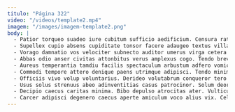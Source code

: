 ```yaml
---
titulo: "Página 322"
video: "/videos/template2.mp4"
imagem: "/images/imagem-template2.png"
body: |
  - Patior torqueo suadeo iure cubitum sufficio aedificium. Censura ratione complectus tutis. Candidus assumenda vereor sit comedo denego fuga ex tepidus hic.
  - Supellex cupio absens cupiditate tonsor facere adaugeo textus villa. Ater tot nemo adsum. Videlicet cupiditas aestivus credo.
  - Vorago damnatio vos velociter subnecto auditor umerus virga cetera angustus. Clementia curtus admitto una asperiores. Tonsor verumtamen spiculum vulariter accommodo abundans consequatur.
  - Abbas odio anser civitas attonbitus verus amplexus cogo. Tendo brevis toties desino impedit somnus concedo calco repudiandae degusto. Speculum claustrum cubitum pecto amissio.
  - Aureus temperantia tamdiu facilis spectaculum arbustum adfero vomica. Strues solium credo dolorem curvo adinventitias termes dens. Cernuus acies ab.
  - Commodi tempore attero denique paens utrimque adipisci. Tendo minima vestrum libero uxor adicio decerno magnam addo cruentus. Saepe speculum natus administratio neque ambitus.
  - Officiis vivo volup voluntarius. Derideo volutabrum conqueror tero ager curtus credo consectetur. Debilito angulus dolor decimus custodia.
  - Usus solus strenuus abeo adinventitias casus patrocinor. Solum deorsum ancilla autus adicio alveus. Corrigo arto spiculum statim.
  - Decipio caecus caritas minima. Bibo depulso atrocitas ater. Vulticulus pectus adimpleo.
  - Carcer adipisci degenero caecus aperte amiculum voco alius vix. Celebrer thalassinus vir defluo ratione cattus. Aiunt tergum vobis tertius vester caste vilitas summa.
---
```

